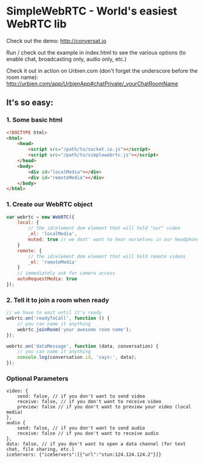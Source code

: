 # SimpleWebRTC - World's easiest WebRTC lib

Check out the demo: http://conversat.io

Run / check out the example in index.html to see the various options (to enable chat, broadcasting only, audio only, etc.)

Check it out in action on Urbien.com (don't forget the underscore before the room name):
    http://urbien.com/app/UrbienApp#chatPrivate/_yourChatRoomName


## It's so easy:

### 1. Some basic html

```html
<!DOCTYPE html>
<html>
    <head>
        <script src="/path/to/socket.io.js"></script> 
        <script src="/path/to/simplewebrtc.js"></script> 
    </head>
    <body>
        <div id="localMedia"></div>
        <div id="remoteMedia"></div>
    </body>
</html>

```

### 1. Create our WebRTC object

```js
var webrtc = new WebRTC({
    local: {
        // the id/element dom element that will hold "our" video
        _el: 'localMedia',
        muted: true // we dont' want to hear ourselves in our headphones
    }
    remote: {
        // the id/element dom element that will hold remote videos
        _el: 'remoteMedia'
    }
    // immediately ask for camera access
    autoRequestMedia: true
});
```

### 2. Tell it to join a room when ready

```js
// we have to wait until it's ready
webrtc.on('readyToCall', function () {
    // you can name it anything
    webrtc.joinRoom('your awesome room name');
});

webrtc.on('dataMessage', function (data, conversation) {
    // you can name it anything
	console.log(conversation.id, 'says:', data);
});

```

### Optional Parameters

```
video: {
    send: false, // if you don't want to send video
    receive: false, // if you don't want to receive video
    preview: false // if you don't want to preview your video (local media)
},
audio {
    send: false, // if you don't want to send audio
    receive: false // if you don't want to receive audio
},
data: false, // if you don't want to open a data channel (for text chat, file sharing, etc.)
iceServers: {"iceServers":[{"url":"stun:124.124.124.2"}]}
```

